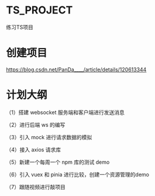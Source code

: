 # TS_PROJECT
练习TS项目
# 创建项目 
https://blog.csdn.net/PanDa____/article/details/120613344
# 计划大纲
（1）搭建 websocket 服务端和客户端进行发送消息

（2）进行后端 ws 的编写

（3）引入 mock 进行请求数据的模拟

（4）接入 axios 请求库

（5）新建一个每周一个 npm 库的测试 demo 

（6）引入 vuex 和 pinia 进行比较，创建一个资源管理的demo

（7）跟随视频进行敲项目
